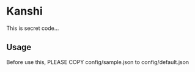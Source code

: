 # Kanshi
This is secret code...

## Usage
Before use this, PLEASE COPY config/sample.json to config/default.json
